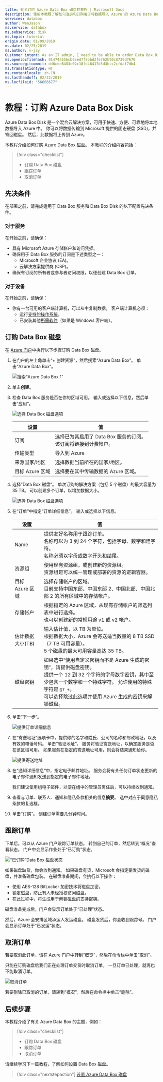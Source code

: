 ```yaml
---
title: 有关订购 Azure Data Box 磁盘的教程 | Microsoft Docs
description: 使用本教程了解如何注册和订购用于将数据导入 Azure 的 Azure Data Box 磁盘。
services: databox
author: WenJason
ms.service: databox
ms.subservice: disk
ms.topic: tutorial
origin.date: 01/09/2019
ms.date: 02/25/2019
ms.author: v-jay
Customer intent: As an IT admin, I need to be able to order Data Box Disk to upload on-premises data from my server onto Azure.
ms.openlocfilehash: 01474a55bcb9ced7f8bbd2fe762b90c8739d7676
ms.sourcegitcommit: dd6cee8483c02c18fd46417d5d3bcc2cfdaf7db4
ms.translationtype: HT
ms.contentlocale: zh-CN
ms.lasthandoff: 02/22/2019
ms.locfileid: "56666677"
---
```

# <a name="tutorial-order-an-azure-data-box-disk"></a>教程：订购 Azure Data Box Disk

Azure Data Box Disk 是一个混合云解决方案，可用于快速、方便、可靠地将本地数据导入 Azure 中。 你可以将数据传输到 Microsoft 提供的固态硬盘 (SSD)，并寄回磁盘。 然后，此数据将上传到 Azure。

本教程介绍如何订购 Azure Data Box 磁盘。 本教程的介绍内容包括：

> [!div class="checklist"]
> * 订购 Data Box 磁盘
> * 跟踪订单
> * 取消订单

## <a name="prerequisites"></a>先决条件

在部署之前，请完成适用于 Data Box 服务和 Data Box Disk 的以下配置先决条件。

### <a name="for-service"></a>对于服务

在开始之前，请确保：
- 具有 Microsoft Azure 存储帐户和访问凭据。
- 确保用于 Data Box 服务的订阅是下述类型之一：
    - Microsoft 企业协议 (EA)。
    - 云解决方案提供商 (CSP)。 
- 确保有订阅的所有者或参与者访问权限，以便创建 Data Box 订单。

### <a name="for-device"></a>对于设备

在开始之前，请确保：
- 你有一台可用的客户端计算机，可以从中复制数据。 客户端计算机必须：
    - 运行[支持的操作系统](data-box-disk-system-requirements.md#supported-operating-systems-for-clients)。
    - 已安装其他[所需软件](data-box-disk-system-requirements.md#other-required-software-for-windows-clients)（如果是 Windows 客户端）。  

## <a name="order-data-box-disk"></a>订购 Data Box 磁盘

在 [Azure 门户](https://portal.azure.cn)中执行以下步骤订购 Data Box 磁盘。

1. 在门户的左上角单击“+ 创建资源”，然后搜索“Azure Data Box”。 单击“Azure Data Box”。
    
   ![搜索“Azure Data Box 1”](media/data-box-disk-deploy-ordered/search-data-box11.png)

2. 单击**创建**。

3. 检查 Data Box 服务是否在你的区域可用。 输入或选择以下信息，然后单击“应用”。

    ![选择 Data Box 磁盘选项](media/data-box-disk-deploy-ordered/select-data-box-sku-1.png)

    |设置|值|
    |---|---|
    |订阅|选择已为其启用了 Data Box 服务的订阅。<br> 该订阅将链接到计费帐户。 |
    |传输类型| 导入到 Azure|
    |来源国家/地区 | 选择数据当前所在的国家/地区。|
    |目标 Azure 区域|选择要在其中传输数据的 Azure 区域。|

  
5.  选择“Data Box 磁盘”。 单次订购的解决方案（包括 5 个磁盘）的最大容量为 35 TB。 可以创建多个订单，以增加数据大小。

     ![选择 Data Box 磁盘选项](media/data-box-disk-deploy-ordered/select-data-box-sku-zoom.png)

6.  在“订单”中指定“订单详细信息”。 输入或选择以下信息。

    |设置|值|
    |---|---|
    |Name|提供友好名称用于跟踪订单。<br> 名称可以为 3 到 24 个字符，包括字母、数字和连字符。 <br> 名称必须以字母或数字开头和结尾。 |
    |资源组| 使用现有资源组，或创建新的资源组。 <br> 资源组是可以统一管理或部署的资源的逻辑容器。 |
    |目标 Azure 区域| 选择存储帐户的区域。<br> 目前支持中国东部、中国东部 2、中国北部、中国北部 2 的所有区域中的存储帐户。 |
    |存储帐户|根据指定的 Azure 区域，从现有存储帐户的筛选列表中进行选择。 <br>也可以创建新的常规用途 v1 或 v2 帐户。 |
    |估计数据大小(TB)| 输入估计值，以 TB 为单位。 <br>根据数据大小，Azure 会寄送适当数量的 8 TB SSD（7 TB 可用容量）。 <br>5 个磁盘的最大可用容量高达 35 TB。 |
    |磁盘密钥| 如果选中“使用自定义密钥而不是 Azure 生成的密钥”，请提供磁盘密钥。 <br> 提供一个 12 到 32 个字符的字母数字密钥，其中至少包含一个数字和一个特殊字符。 允许使用的特殊字符是 `@?_+`。 <br> 可以选择跳过此选项并使用 Azure 生成的密钥来解锁磁盘。|

13. 单击“下一步”。 

    ![提供订单详细信息](media/data-box-disk-deploy-ordered/data-box-order-details.png)

14. 在“寄送地址”选项卡中，提供你的名字和姓氏、公司的名称和邮政地址，以及有效的电话号码。 单击“验证地址”。 服务将验证寄送地址，以确定服务是否在该区域可用。 如果服务在指定的寄送地址可用，则会将结果通知给你。 

    ![提供寄送地址](media/data-box-disk-deploy-ordered/data-box-shipping-address.png)
15. 在“通知详细信息”中，指定电子邮件地址。 服务会将有关任何订单状态更新的电子邮件通知发送到指定的电子邮件地址。 

    我们建议使用组电子邮件，以便在组中的管理员离任后，可以持续收到通知。

16. 查看与订单、联系人、通知和隐私条款相关的信息**摘要**。 选中对应于同意隐私条款的复选框。

17. 单击“订购”。 创建订单需要几分钟时间。

 
## <a name="track-the-order"></a>跟踪订单

下单后，可以从 Azure 门户跟踪订单状态。 转到自己的订单，然后转到“概况”查看状态。 门户中会显示作业处于“已订购”状态。 

![“已订购”Data Box 磁盘状态](media/data-box-disk-deploy-ordered/data-box-portal-ordered.png) 

如果磁盘缺货，你会收到通知。 如果磁盘有货，Microsoft 会指定要发货的磁盘，并准备磁盘包装。 在磁盘准备期间，会执行以下操作：

- 使用 AES-128 BitLocker 加密技术将磁盘加密。  
- 锁定磁盘，防止有人未经授权访问磁盘。
- 在此过程中，将生成用于解锁磁盘的支持密钥。

磁盘准备完成后，门户会显示订单处于“已处理”状态。

然后，Azure 会安排区域承运人发运磁盘。 磁盘发货后，你会收到跟踪号。 门户会显示订单处于“已发运”状态。

## <a name="cancel-the-order"></a>取消订单

若要取消此订单，请在 Azure 门户中转到“概览”，然后在命令栏中单击“取消”。 

只能在订购磁盘后我们正在处理订单交货时取消订单。 一旦订单已处理，就再也不能取消订单。 

![取消订单](media/data-box-disk-deploy-ordered/cancel-order1.png)

若要删除已取消的订单，请转到“概况”，然后在命令栏中单击“删除”。


## <a name="next-steps"></a>后续步骤

本教程介绍了有关 Azure Data Box 的主题，例如：

> [!div class="checklist"]
> * 订购 Data Box 磁盘
> * 跟踪订单
> * 取消订单

请继续学习下一篇教程，了解如何设置 Data Box 磁盘。

> [!div class="nextstepaction"]
> [设置 Azure Data Box 磁盘](./data-box-disk-deploy-set-up.md)


